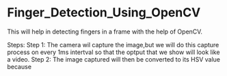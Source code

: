 # Finger_Detection_Using_OpenCV

This will help in detecting fingers in a frame with the help of OpenCV.

Steps: 
    Step 1: The camera wil capture the image,but we will do this capture process on
        every 1ms intertval so that the optput that we show will look like a video.
    Step 2: The image captured will then be converted to its HSV value because